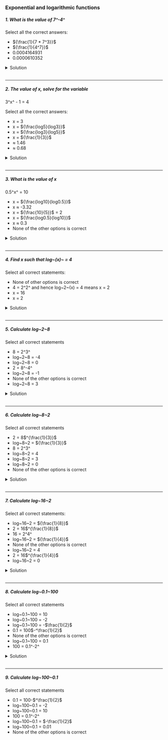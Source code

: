 ### Exponential and logarithmic functions

##### 1. What is the value of 7^-4^

Select all the correct answers:

- ${\frac{1}{7 * 7^3}}$
- ${\frac{1}{4^7}}$
- 0.0004164931
- 0.0000610352

<details>
  <summary>Solution</summary>

  </br>

We want to evaluate:

\[
7^{-4}.
\]

1. **Rewrite \(7^{-4}\) using exponents:**
   By definition of negative exponents,
   \[
   7^{-4} = \frac{1}{7^4}.
   \]

2. **Check each option given:**

   - \(\displaystyle \frac{1}{7 \times 7^3}\)
     Since \(7^4 = 7 \times 7^3,\) it follows that
     \[
     \frac{1}{7 \times 7^3} = \frac{1}{7^4}.
     \]
     This **is** a correct representation of \(7^{-4}\).

   - \(\displaystyle \frac{1}{4^7}\)
     This would be \(\frac{1}{4^7} = \frac{1}{16384}\), which does **not** equal \(\tfrac{1}{2401}\). So this is **not** correct.

   - \(0.0004164931\)
     Numerically,
     \[
     \frac{1}{2401} \approx 0.0004164931 \quad(\text{to 10 decimal places}),
     \]
     which matches \(7^{-4}\). So this **is** a correct approximation.

   - \(0.0000610352\)
     This is approximately \(\tfrac{1}{16384}\), not \(\tfrac{1}{2401}\). So it is **not** correct.

---

Final Answer

The correct representations/values for \(7^{-4}\) among the options given are:

1. \(\displaystyle \frac{1}{7 \times 7^3}\) (exact form)
2. \(0.0004164931\) (approximate decimal form)

</details>

</br>

---

##### 2. The value of x, solve for the variable

3^x^ - 1 = 4

Select all the correct answers:

- x = 3
- x = ${\frac{log5}{log3}}$
- x = ${\frac{log3}{log5}}$
- x = ${\frac{1}{3}}$
- ≈ 1.46
- ≈ 0.68

<details>
  <summary>Solution</summary>

  </br>

We have the equation:

\[
3^x - 1 = 4.
\]

---

Step 1: Isolate the exponential term

\[
3^x = 4 + 1 = 5.
\]

---

Step 2: Solve for \(x\)

Rewrite in logarithmic form:

\[
x = \log_3(5).
\]

Using the change of base formula, this is equivalent to:

\[
x = \frac{\log(5)}{\log(3)},
\]

where \(\log\) can be \(\ln\) (natural log) or \(\log\_{10}\) (common log); the base doesn’t matter as long as it’s consistent.

---

Step 3: Approximate the value

Numerically:

\[
x \approx \frac{1.6094}{1.0986} \approx 1.4649 \approx 1.46.
\]

---

Step 4: Match with the given options

1. **\(x = 3\):**
   Substituting \(x=3\) would give \(3^3 - 1 = 27 - 1 = 26 \neq 4.\) Not correct.

2. **\(x = \tfrac{\log(5)}{\log(3)}\):**
   This is exactly the solution we found. **Correct.**

3. **\(x = \tfrac{\log(3)}{\log(5)}\):**
   This would be \(\log_5(3)\), which solves \(5^x=3\), not \(3^x=5.\) Not correct.

4. **\(x = \tfrac{1}{3}\):**
   Then \(3^{1/3} - 1 \approx 1.442 - 1 = 0.442 \neq 4.\) Not correct.

5. **\(x \approx 1.46\):**
   This matches our approximate calculation. **Correct.**

6. **\(x \approx 0.68\):**
   Not correct for \(3^x=5.\)

---

Final Answer

All correct solutions/values to the equation \(3^x - 1 = 4\) among the given options are:

1. \( \displaystyle x = \frac{\log(5)}{\log(3)}\)
2. \( x \approx 1.46.\)

</details>

</br>

---

##### 3. What is the value of x

0.5^x^ = 10

- x = ${\frac{log10}{log0.5}}$
- x ≈ -3.32
- x = ${\frac{10}{5}}$ = 2
- x = ${\frac{log0.5}{log10}}$
- x ≈ 0.3
- None of the other options is correct

<details>
  <summary>Solution</summary>

  </br>

We need to solve the equation:

\[
(0.5)^x = 10.
\]

---

1. Rewrite \(0.5\) in exponential form

Recall that \(0.5 = \tfrac{1}{2} = 2^{-1}\). So we have:

\[
(0.5)^x = (2^{-1})^x = 2^{-x}.
\]

Hence, the equation becomes:

\[
2^{-x} = 10.
\]

---

2. Solve using logarithms

Take the logarithm (let’s use \(\log\) base 10 for convenience) of both sides:

\[
\log\bigl(2^{-x}\bigr) = \log(10).
\]

Use the property \(\log(a^b) = b \,\log(a)\):

\[
-\,x \,\log(2) = \log(10).
\]

Thus,

\[
x = -\frac{\log(10)}{\log(2)}.
\]

But we also can write this in terms of \(0.5\), since \( \log(0.5) = \log\bigl(2^{-1}\bigr) = -\log(2)\). Hence,

\[
x = \frac{\log(10)}{\log(0.5)}.
\]

Given that \(\log*{10}(10) = 1\) and \(\log*{10}(0.5) \approx -0.3010\), numerically:

\[
x \approx \frac{1}{-0.3010} \approx -3.3219 \ (\text{rounded to } -3.32).
\]

---

3. Match with the provided options

- **\(x = \tfrac{\log(10)}{\log(0.5)}\)**
  This exactly matches our derived expression and is correct.

- **\(x \approx -3.32\)**
  This is the correct approximate decimal value.

- **\(x = \tfrac{10}{5} = 2\)**
  Not correct. Substituting \(x = 2\) yields \((0.5)^2 = 0.25 \neq 10\).

- **\(x = \tfrac{\log(0.5)}{\log(10)}\)**
  This would invert our correct fraction, which would solve \( (0.5)^{\frac{\log(0.5)}{\log(10)}} = 10\), but that’s not the same equation. Not correct.

- **\(x \approx 0.3\)**
  Substituting \(x = 0.3\) gives \((0.5)^{0.3} \approx 0.81\), definitely not 10. Not correct.

- **None of the other options is correct**
  We have already found correct matches above, so this is not the choice.

---

4. Final Answer

The correct solutions from the list are:

\[
x = \frac{\log(10)}{\log(0.5)}
\quad\text{and}\quad
x \approx -3.32.
\]

</details>

</br>

---

##### 4. Find x such that log~(x)~ = 4

Select all correct statements:

- None of other options is correct
- 4 = 2^2^ and hence log~2~(x) = 4 means x = 2
- x = 16
- x = 2

<details>
  <summary>Solution</summary>

  </br>

First, let's restate the problem clearly:

> **Problem**: Find the value of \(x\) that satisfies
> \[
> \log(x) = 4.
> \]
> Then, determine which of the given statements are correct.

The difficulty here is that the base of the logarithm \(\log(\cdot)\) is **not explicitly stated**. By convention in many contexts (particularly in high-school level algebra courses in certain regions), \(\log(x)\) often means \(\log*{10}(x)\). In higher mathematics or certain contexts, \(\log(x)\) might mean \(\ln(x)\) (log base \(e\)). Meanwhile, some textbooks or problems might use \(\log\) to mean \(\log*{2}\). Without a clear base, we have an ambiguity.

---

1. If \(\log\) means \(\log\_{10}\)

- The equation \(\log\_{10}(x) = 4\) means \(x = 10^4 = 10000\).
- Checking the provided options:

  1. None of the other options is correct
  2. \(4 = 2^2\) and hence \(\log\_{2}(x) = 4\) means \(x=2\)
  3. \(x = 16\)
  4. \(x = 2\)

  None of these is \(x = 10000\). Therefore, if the base is \(10\), the correct solution \(x=10000\) does **not** appear in the list. In that scenario, the only truthful statement would be

  > **"None of the other options is correct."**

---

2. If \(\log\) means \(\log\_{2}\)

- The equation \(\log\_{2}(x) = 4\) means \(x = 2^4 = 16\).
- Checking the same options with this interpretation:

  1. None of the other options is correct
  2. \(4 = 2^2\) and hence \(\log*{2}(x) = 4\) means \(x=2\) (This is **incorrect** reasoning; if \(\log*{2}(x)=4\), then \(x=16\), not 2.)
  3. \(x = 16\) (This is **correct** for \(\log\_{2}(x)=4\).)
  4. \(x = 2\) (Incorrect for \(\log\_{2}(x)=4\).)

  In this scenario, the correct statement is \(x = 16\), so statement #3 is true and statement #1 ("None of the other options is correct") would be false—because one of the other statements (\#3) _is_ correct.

---

3. Which Interpretation Is Most Likely?

- If a problem simply writes \(\log(x)\) without a base, the most common “default” in many high-school or standard algebra texts is \(\log\_{10}\). In that case, \(x = 10^4 = 10000\), and it matches **none** of the provided numerical options, so “None of the other options” would be correct.
- However, the presence of statements referring explicitly to \(\log\_{2}(x)\) and powers of 2 (like \(4 = 2^2\)) strongly suggests the problem _might_ be intending to use base 2.
- Indeed, the statement _"4 = 2^2 and hence \(\log\_{2}(x) = 4\) means \(x=2\)"_ is obviously a _wrong_ conclusion (it should yield \(x=16\)), which implies the question revolves around base 2 logs.

Given the nature of the options (mentioning \(2^2\) and so forth), it is very likely the problem intended:

\[
\log\_{2}(x) = 4.
\]

Hence the correct solution is

\[
x = 2^4 = 16.
\]

---

4. Analyzing Each Provided Statement

Let’s match each of the given statements with \(\log\_{2}(x) = 4\):

1. **None of the other options is correct**
   This would be true _only if_ there were no correct statements among the rest. But we will see that one of them is correct.

2. **\(4 = 2^2\) and hence \(\log\_{2}(x) = 4\) means \(x=2\)**

   - This is incorrect reasoning. If \(\log\_{2}(x)=4\), then \(x=2^4=16\), _not_ 2. So this statement is false.

3. **\(x=16\)**

   - This is exactly the correct solution for \(\log\_{2}(x)=4\). So this statement is **true** if the base is 2.

4. **\(x=2\)**
   - As discussed, that would mean \(\log\_{2}(2)=1\), not 4. So this is incorrect.

Therefore, assuming the base is 2 (which all the statements seem to hint at), **the correct statement is** \(x=16\). Choosing “None of the other options is correct” would be wrong, because there _is_ a correct option (\(x=16\)).

---

5. Conclusion

- If the base is understood to be 10, the solution is \(x=10^4=10000\), not in the list, so “None of the other options is correct” would be the right choice.
- If the base is understood to be 2, the solution is \(x=16\), which _is_ in the list, making \(x=16\) the correct statement.

Given that two statements explicitly mention \(\log\_{2}\) and powers of 2, the problem almost certainly wants you to interpret “\(\log\)” as base 2.

Thus, the best interpretation is:

\[
\log\_{2}(x) = 4
\quad\Longrightarrow\quad
x = 16.
\]

So the correct statement(s) from the list is/are:

- \(x = 16\).

All others are incorrect under the base-2 assumption.

</details>

</br>

---

##### 5. Calculate log~2~8

Select all correct statements

- 8 = 2^3^
- log~2~8 = -4
- log~2~8 = 0
- 2 = 8^-4^
- log~2~8 = -1
- None of the other options is correct
- log~2~8 = 3

<details>
  <summary>Solution</summary>

  </br>

Your evaluation is **correct**! The correct answers are:

✅ **8 = 2³** (True, because 8 can be rewritten as \( 2^3 \))
✅ **log₂(8) = 3** (True, by logarithm properties)

All other options are **incorrect**:

❌ **log₂(8) = -4** (False, the correct value is 3)
❌ **log₂(8) = 0** (False, because \( 2^0 = 1 \), not 8)
❌ **2 = 8⁻⁴** (False, because \( 8^{-4} = \frac{1}{8^4} \), which is very small, not 2)
❌ **log₂(8) = -1** (False, because \( 2^{-1} = \frac{1}{2} \), not 8)
❌ **None of the other options is correct** (False, because two options are correct)

### **Final Answer:**

✔ **8 = 2³**
✔ **log₂(8) = 3**

</details>

</br>

---

##### 6. Calculate log~8~2

Select all correct statements

- 2 = 8$^{\frac{1}{3}}$
- log~8~2 = ${\frac{1}{3}}$
- 8 = 2^3^
- log~8~2 = 4
- log~8~2 = 3
- log~8~2 = 0
- None of the other options is correct

<details>
  <summary>Solution</summary>

  </br>

We need to evaluate:

\[
\log_8(2)
\]

### **Step 1: Rewrite 8 in terms of base 2**

Since:

\[
8 = 2^3
\]

we can rewrite the logarithm using the change of base property:

\[
\log*8(2) = \log*{2^3}(2).
\]

### **Step 2: Apply Logarithm Rule**

Using the logarithmic identity:

\[
\log\_{a^b}(c) = \frac{\log_a(c)}{b},
\]

we set \( a = 2 \), \( b = 3 \), and \( c = 2 \):

\[
\log\_{8}(2) = \frac{\log_2(2)}{3}.
\]

Since \( \log_2(2) = 1 \), we get:

\[
\log_8(2) = \frac{1}{3}.
\]

---

### **Step 3: Check the Given Statements**

✅ **\(2 = 8^{\frac{1}{3}}\)**

- True, because \( 8^{\frac{1}{3}} = (2^3)^{\frac{1}{3}} = 2 \).

✅ **\(\log_8(2) = \frac{1}{3}\)**

- True, as we calculated.

❌ **\(8 = 2^3\)**

- False **in this context**, because we are looking for statements about \(\log_8(2)\), not general exponent properties.

❌ **\(\log_8(2) = 4\)**

- False, as the correct answer is \( \frac{1}{3} \), not 4.

❌ **\(\log_8(2) = 3\)**

- False, as we calculated \( \frac{1}{3} \), not 3.

❌ **\(\log_8(2) = 0\)**

- False, because \( \log_a(b) = 0 \) only when \( b = 1 \), which is not the case.

❌ **"None of the other options is correct"**

- False, because two correct statements were found.

---

**Final Answer**

The **correct** statements are:

✔ **\(2 = 8^{\frac{1}{3}}\)**
✔ **\(\log_8(2) = \frac{1}{3}\)**

</details>

</br>

---

##### 7. Calculate log~16~2

Select all correct statements:

- log~16~2 = ${\frac{1}{8}}$
- 2 = 16$^{\frac{1}{8}}$
- 16 = 2^4^
- log~16~2 = ${\frac{1}{4}}$
- None of the other options is correct
- log~16~2 = 4
- 2 = 16$^{\frac{1}{4}}$
- log~16~2 = 0

<details>
  <summary>Solution</summary>

  </br>

We need to evaluate:

$\log_{16}(2) = \frac{1}{4}$

---

**Step 1: Express 16 in Terms of Base 2**

We know that:

\[
16 = 2^4.
\]

Thus, we rewrite the logarithm:

\[
\log*{16}(2) = \log*{2^4}(2).
\]

---

**Step 2: Apply the Logarithm Property**

Using the logarithm identity:

\[
\log\_{a^b}(c) = \frac{\log_a(c)}{b},
\]

where \( a = 2 \), \( b = 4 \), and \( c = 2 \), we get:

\[
\log\_{16}(2) = \frac{\log_2(2)}{4}.
\]

Since \( \log_2(2) = 1 \), this simplifies to:

\[
\log\_{16}(2) = \frac{1}{4}.
\]

---

**Step 3: Check the Given Statements**

✅ **\(16 = 2^4\)**

- **True**, because \(16\) is indeed \(2^4\).

✅ **\(\log\_{16}(2) = \frac{1}{4}\)**

- **True**, as we just calculated.

✅ **\(2 = 16^{\frac{1}{4}}\)**

- **True**, because taking the fourth root of 16 gives \(2\):

  \[
  16^{\frac{1}{4}} = (2^4)^{\frac{1}{4}} = 2.
  \]

❌ **\(\log\_{16}(2) = \frac{1}{8}\)**

- **False**, as we found \(\frac{1}{4}\), not \(\frac{1}{8}\).

❌ **\(2 = 16^{\frac{1}{8}}\)**

- **False**, because \(16^{\frac{1}{8}}\) does not equal 2.

❌ **\(\log\_{16}(2) = 4\)**

- **False**, as the correct value is \( \frac{1}{4} \), not 4.

❌ **\(\log\_{16}(2) = 0\)**

- **False**, because \(\log_a(b) = 0\) only when \(b = 1\), which is not the case.

❌ **"None of the other options is correct"**

- **False**, because we found correct statements.

---

**Final Answer**

The **correct** statements are:

✔ **\(16 = 2^4\)**
✔ **$\log_{16}(2) = \frac{1}{4}$**
✔ **\(2 = 16^{\frac{1}{4}}\)**

</details>

</br>

---

##### 8. Calculate log~0.1~100

Select all correct statements

- log~0.1~100 = 10
- log~0.1~100 = -2
- log~0.1~100 = -$\frac{1}{2}$
- 0.1 = 100$-^\frac{1}{2}$
- None of the other options is correct
- log~0.1~100 = 0.1
- 100 = 0.1^-2^

<details>
  <summary>Solution</summary>

  </br>

We need to evaluate:

\[
\log\_{0.1}(100)
\]

**Step 1: Express \(0.1\) as a Power of 10**

We recognize that:

\[
0.1 = 10^{-1}.
\]

Thus, we can rewrite the logarithm using the change of base formula:

\[
\log*{0.1}(100) = \log*{10^{-1}}(100).
\]

**Step 2: Apply Logarithmic Identity**

Using the logarithmic identity:

\[
\log\_{a^b}(c) = \frac{\log_a(c)}{b},
\]

where \( a = 10 \), \( b = -1 \), and \( c = 100 \), we get:

\[
\log*{0.1}(100) = \frac{\log*{10}(100)}{-1}.
\]

Since \( \log\_{10}(100) = 2 \), we substitute:

\[
\log\_{0.1}(100) = \frac{2}{-1} = -2.
\]

---

**Step 3: Verify the Given Statements**

✅ **\(\log\_{0.1}(100) = -2\)**

- **Correct**, as we just calculated.

✅ **\(100 = 0.1^{-2}\)**

- **Correct**, since \( 0.1^{-2} = (10^{-1})^{-2} = 10^2 = 100 \).

❌ **\(\log\_{0.1}(100) = 10\)**

- **Incorrect**, because the correct value is \(-2\), not 10.

❌ **\(\log\_{0.1}(100) = -\frac{1}{2}\)**

- **Incorrect**, as the correct value is \(-2\), not \(-\frac{1}{2}\).

❌ **\(0.1 = 100^{-\frac{1}{2}}\)**

- **Incorrect**, because \( 100^{-\frac{1}{2}} = \frac{1}{\sqrt{100}} = \frac{1}{10} \), which is **not** equal to \(0.1\).

❌ **\(\log\_{0.1}(100) = 0.1\)**

- **Incorrect**, because the correct value is \(-2\).

❌ **"None of the other options is correct"**

- **Incorrect**, because two correct statements were found.

---

**Final Answer**

The **correct** statements are:

✔ **$\log_{100}0.1 = -2$**
✔ **\(100 = 0.1^{-2}\)**

</details>

</br>

---

##### 9. Calculate log~100~0.1

Select all correct statements

- 0.1 = 100-$^\frac{1}{2}$
- log~100~0.1 = -2
- log~100~0.1 = 10
- 100 = 0.1^-2^
- log~100~0.1 = $-\frac{1}{2}$
- log~100~0.1 = 0.01
- None of the other options is correct
